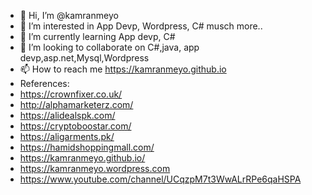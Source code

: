 - 👋 Hi, I’m @kamranmeyo
- 👀 I’m interested in App Devp, Wordpress, C# musch more..
- 🌱 I’m currently learning App devp, C#
- 💞️ I’m looking to collaborate on C#,java, app devp,asp.net,Mysql,Wordpress
- 📫 How to reach me https://kamranmeyo.github.io
- References:
- https://crownfixer.co.uk/
- http://alphamarketerz.com/
- https://alidealspk.com/
- https://cryptoboostar.com/
- https://aligarments.pk/
- https://hamidshoppingmall.com/
- https://kamranmeyo.github.io/
- https://kamranmeyo.wordpress.com
- https://www.youtube.com/channel/UCqzpM7t3WwALrRPe6qaHSPA

<!---
kamranmeyo/kamranmeyo is a ✨ special ✨ repository because its `README.md` (this file) appears on your GitHub profile.
You can click the Preview link to take a look at your changes.
--->
